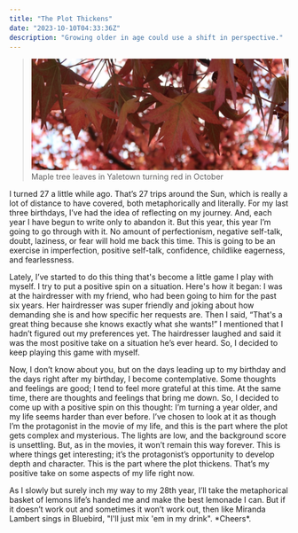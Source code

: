 ```yaml
---
title: "The Plot Thickens"
date: "2023-10-10T04:33:36Z"
description: "Growing older in age could use a shift in perspective."
---
```


<style>

</style>

>![Fall 2023](./IMG_5679.jpeg)
>Maple tree leaves in Yaletown turning red in October

I turned 27 a little while ago. That’s 27 trips around the Sun, which is really a lot of distance to have covered, both metaphorically and literally. For my last three birthdays, I’ve had the idea of reflecting on my journey. And, each year I have begun to write only to abandon it. But this year, this year I’m going to go through with it. No amount of perfectionism, negative self-talk, doubt, laziness, or fear will hold me back this time. This is going to be an exercise in imperfection, positive self-talk, confidence, childlike eagerness, and fearlessness.


Lately, I’ve started to do this thing that's become a little game I play with myself. I try to put a positive spin on a situation. Here's how it began: I was at the hairdresser with my friend, who had been going to him for the past six years. Her hairdresser was super friendly and joking about how demanding she is and how specific her requests are. Then I said, “That's a great thing because she knows exactly what she wants!” I mentioned that I hadn’t figured out my preferences yet. The hairdresser laughed and said it was the most positive take on a situation he’s ever heard. So, I decided to keep playing this game with myself.

Now, I don’t know about you, but on the days leading up to my birthday and the days right after my birthday, I become contemplative. Some thoughts and feelings are good; I tend to feel more grateful at this time. At the same time, there are thoughts and feelings that bring me down. So, I decided to come up with a positive spin on this thought: I’m turning a year older, and my life seems harder than ever before. I’ve chosen to look at it as though I’m the protagonist in the movie of my life, and this is the part where the plot gets complex and mysterious. The lights are low, and the background score is unsettling. But, as in the movies, it won’t remain this way forever. This is where things get interesting; it’s the protagonist’s opportunity to develop depth and character. This is the part where the plot thickens. That’s my positive take on some aspects of my life right now. 

As I slowly but surely inch my way to my 28th year, I’ll take the metaphorical basket of lemons life’s handed me and make the best lemonade I can. But if it doesn’t work out and sometimes it won’t work out, then like Miranda Lambert sings in Bluebird, "I'll just mix 'em in my drink". \*Cheers*.